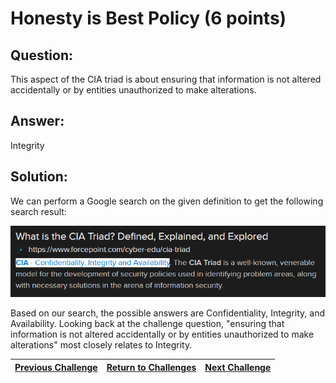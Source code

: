 # Honesty is Best Policy (6 points)

## Question:

This aspect of the CIA triad is about ensuring that information is not altered accidentally or by entities unauthorized to make alterations.

## Answer:

Integrity

## Solution:

We can perform a Google search on the given definition to get the following search result:

[![search-result.png](search-result.png)](https://duckduckgo.com/?t=ffab&q=cia+triad&atb=v1-1&ia=web)

Based on our search, the possible answers are Confidentiality, Integrity, and Availability. Looking back at the challenge question, "ensuring that information is not altered accidentally or by entities unauthorized to make alterations" most closely relates to Integrity.

| [Previous Challenge](/Challenges/Securely-Provision/4/README.md#top) | [Return to Challenges](/Challenges/../../../#modules) | [Next Challenge](/Challenges/Securely-Provision/6/README.md#top) |
| :------- | :-----: | ------: |